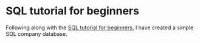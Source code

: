 # SQL tutorial for beginners
Following along with the [SQL tutorial for beginners](https://www.youtube.com/watch?v=HXV3zeQKqGY&t=4179s), I have created a simple SQL company database.